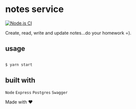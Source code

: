 # notes service 

[![Node.js CI](https://github.com/amoradi/notes_service/actions/workflows/node.js.yml/badge.svg?branch=master&event=push)](https://github.com/amoradi/notes_service/actions/workflows/node.js.yml)

Create, read, write and update notes...do your homework =).

## usage

```js

$ yarn start

```

## built with

`Node` `Express` `Postgres` `Swagger`

Made with ❤